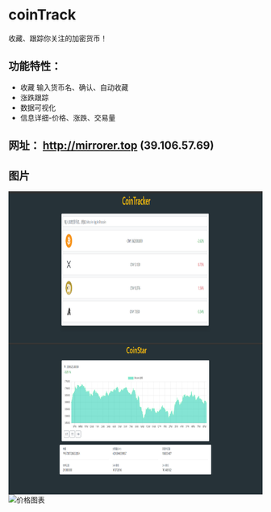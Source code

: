 # coinTrack
  收藏、跟踪你关注的加密货币！
## 功能特性：
* 收藏 输入货币名、确认、自动收藏
* 涨跌跟踪
* 数据可视化
* 信息详细-价格、涨跌、交易量

网址： http://mirrorer.top  (39.106.57.69)
------------


## 图片
<img src="https://github.com/LIJIANcoder97/coinTrack/blob/main/main.png" width="800" height="300" alt="首页" align=center>
<img src="https://github.com/LIJIANcoder97/coinTrack/blob/main/chart.png" width="800" height="300" alt="价格图表" align=center>
<img src=src="https://github.com/LIJIANcoder97/coinTrack/blob/main/main_.png" width="800" height="300" alt="价格图表" align=center>


